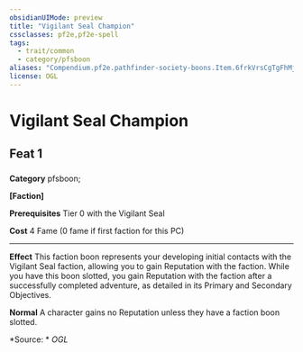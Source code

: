 ```yaml
---
obsidianUIMode: preview
title: "Vigilant Seal Champion"
cssclasses: pf2e,pf2e-spell
tags:
  - trait/common
  - category/pfsboon
aliases: "Compendium.pf2e.pathfinder-society-boons.Item.6frkVrsCgTgFhMjl"
license: OGL
---
```

# Vigilant Seal Champion
## Feat 1
### 

**Category** pfsboon; 




**\[Faction\]**

**Prerequisites** Tier 0 with the Vigilant Seal

**Cost** 4 Fame (0 fame if first faction for this PC)

* * *

**Effect** This faction boon represents your developing initial contacts with the Vigilant Seal faction, allowing you to gain Reputation with the faction. While you have this boon slotted, you gain Reputation with the faction after a successfully completed adventure, as detailed in its Primary and Secondary Objectives.

**Normal** A character gains no Reputation unless they have a faction boon slotted.

*Source: *
*OGL*